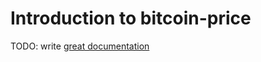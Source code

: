 # Introduction to bitcoin-price

TODO: write [great documentation](http://jacobian.org/writing/great-documentation/what-to-write/)
